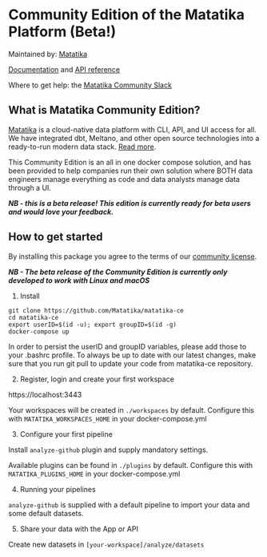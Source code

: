 # Community Edition of the Matatika Platform (Beta!)

Maintained by: [Matatika](https://www.matatika.com/)

[Documentation](https://www.matatika.com/docs/) and [API reference](https://www.matatika.com/docs/api/)

Where to get help: the [Matatika Community Slack](https://join.slack.com/t/matatika/shared_invite/zt-19n1bfokx-F31DNitTpSxWCFO2aFlgxg)


## What is Matatika Community Edition?

[Matatika](https://www.matatika.com/) is a cloud-native data platform with CLI, API, and UI access for all.  We have integrated dbt, Meltano, and other open source technologies into a ready-to-run modern data stack.  [Read more](https://www.matatika.com/docs/concepts). 

This Community Edition is an all in one docker compose solution, and has been provided to help companies run their own solution where BOTH data engineers manage everything as code and data analysts manage data through a UI.

***NB - this is a beta release!  This edition is currently ready for beta users and would love your feedback.***


## How to get started

By installing this package you agree to the terms of our [community license](https://github.com/Matatika/matatika-docs/blob/master/CE-Licence.md).

***NB - The beta release of the Community Edition is currently only developed to work with Linux and macOS***

1. Install

```
git clone https://github.com/Matatika/matatika-ce
cd matatika-ce
export userID=$(id -u); export groupID=$(id -g)
docker-compose up
```
In order to persist the userID and groupID variables, please add those to your .bashrc profile.
To always be up to date with our latest changes, make sure that you run git pull to update your code from matatika-ce repository.

2. Register, login and create your first workspace

https://localhost:3443

Your workspaces will be created in `./workspaces` by default.  Configure this with `MATATIKA_WORKSPACES_HOME` in your docker-compose.yml


3. Configure your first pipeline

Install `analyze-github` plugin and supply mandatory settings.

Available plugins can be found in `./plugins` by default.  Configure this with `MATATIKA_PLUGINS_HOME` in your docker-compose.yml


4. Running your pipelines

`analyze-github` is supplied with a default pipeline to import your data and some default datasets.


5. Share your data with the App or API

Create new datasets in `[your-workspace]/analyze/datasets`
